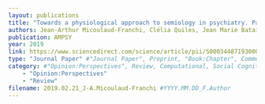 ```yaml
---
layout: publications
title: "Towards a physiological approach to semiology in psychiatry. Part 1: Approaches DRC, DSM, RDOC ET HITOP"
authors: Jean-Arthur Micoulaud-Franchi, Clélia Quiles, Jean Marie Bataile, Christophe Daudet, Michel Cermolacce, Guillaume Dumas
publication: AMPSY
year: 2019
link: https://www.sciencedirect.com/science/article/pii/S0003448719300046
type: "Journal Paper" #"Journal Paper", Preprint, "Book:Chapter", Comment
category: #"Opinion:Perspectives", Review, Computational, Social Cognitive and Affective Neuroscience, Experimental
    - "Opinion:Perspectives"
    - "Review"
filename: 2019.02.21_J-A.Micoulaud-Franchi #YYYY.MM.DD_F.Author
---
```

